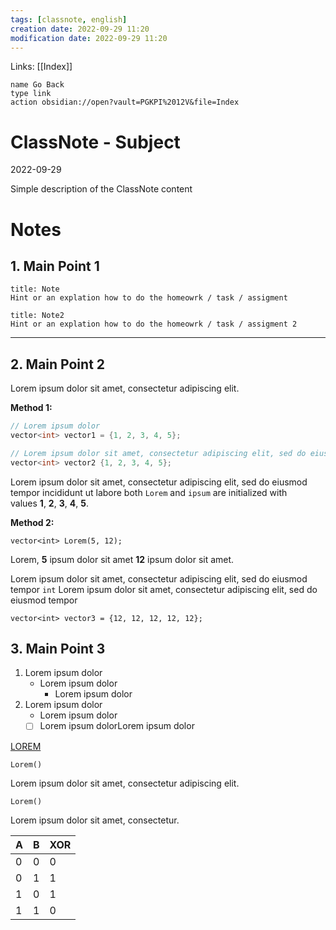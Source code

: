 ```yaml
---
tags: [classnote, english]
creation date: 2022-09-29 11:20
modification date: 2022-09-29 11:20
---
```

Links: [[Index]]
```button
name Go Back
type link
action obsidian://open?vault=PGKPI%2012V&file=Index
```
# ClassNote - Subject
2022-09-29

Simple description of the ClassNote content
# Notes
## 1. Main Point 1
```ad-example
title: Note
Hint or an explation how to do the homeowrk / task / assigment
```
```ad-note
title: Note2
Hint or an explation how to do the homeowrk / task / assigment 2
```
---
## 2. Main Point 2
Lorem ipsum dolor sit amet, consectetur adipiscing elit.

**Method 1:**

```cs
// Lorem ipsum dolor
vector<int> vector1 = {1, 2, 3, 4, 5};
```

```cs
// Lorem ipsum dolor sit amet, consectetur adipiscing elit, sed do eiusmod tempor incididunt ut labore
vector<int> vector2 {1, 2, 3, 4, 5};
```

Lorem ipsum dolor sit amet, consectetur adipiscing elit, sed do eiusmod tempor incididunt ut labore both `Lorem` and `ipsum` are initialized with values **1**, **2**, **3**, **4**, **5**.

**Method 2:**

```
vector<int> Lorem(5, 12);
```

Lorem, **5** ipsum dolor sit amet **12** ipsum dolor sit amet.

Lorem ipsum dolor sit amet, consectetur adipiscing elit, sed do eiusmod tempor `int` Lorem ipsum dolor sit amet, consectetur adipiscing elit, sed do eiusmod tempor

```
vector<int> vector3 = {12, 12, 12, 12, 12};
```
## 3. Main Point 3
1. Lorem ipsum dolor
	- Lorem ipsum dolor
		- Lorem ipsum dolor
2. Lorem ipsum dolor
	- Lorem ipsum dolor
	- [ ] Lorem ipsum dolorLorem ipsum dolor

[LOREM](https://loremipsum.io/generator/?n=5&t=p)

`Lorem()`

Lorem ipsum dolor sit amet, consectetur adipiscing elit.

`Lorem()`

Lorem ipsum dolor sit amet, consectetur.

| A   | B   | XOR |
| --- | --- | --- |
| 0   | 0   | 0   |
| 0   | 1   | 1   |
| 1   | 0   | 1   |
| 1   | 1   | 0   |
